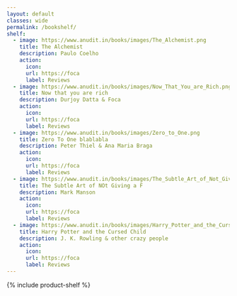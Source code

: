 ```yaml
---
layout: default
classes: wide
permalink: /bookshelf/
shelf:
  - image: https://www.anudit.in/books/images/The_Alchemist.png
    title: The Alchemist
    description: Paulo Coelho
    action: 
      icon: 
      url: https://foca
      label: Reviews
  - image: https://www.anudit.in/books/images/Now_That_You_are_Rich.png
    title: Now that you are rich
    description: Durjoy Datta & Foca
    action: 
      icon: 
      url: https://foca
      label: Reviews
  - image: https://www.anudit.in/books/images/Zero_to_One.png
    title: Zero To One blablabla
    description: Peter Thiel & Ana Maria Braga
    action: 
      icon: 
      url: https://foca
      label: Reviews
  - image: https://www.anudit.in/books/images/The_Subtle_Art_of_Not_Giving_a_Fck.png
    title: The Subtle Art of NOt Giving a F
    description: Mark Manson
    action: 
      icon: 
      url: https://foca
      label: Reviews
  - image: https://www.anudit.in/books/images/Harry_Potter_and_the_Cursed_Child.png
    title: Harry Potter and the Cursed Child
    description: J. K. Rowling & other crazy people
    action: 
      icon: 
      url: https://foca
      label: Reviews
---
```


{% include product-shelf %}
